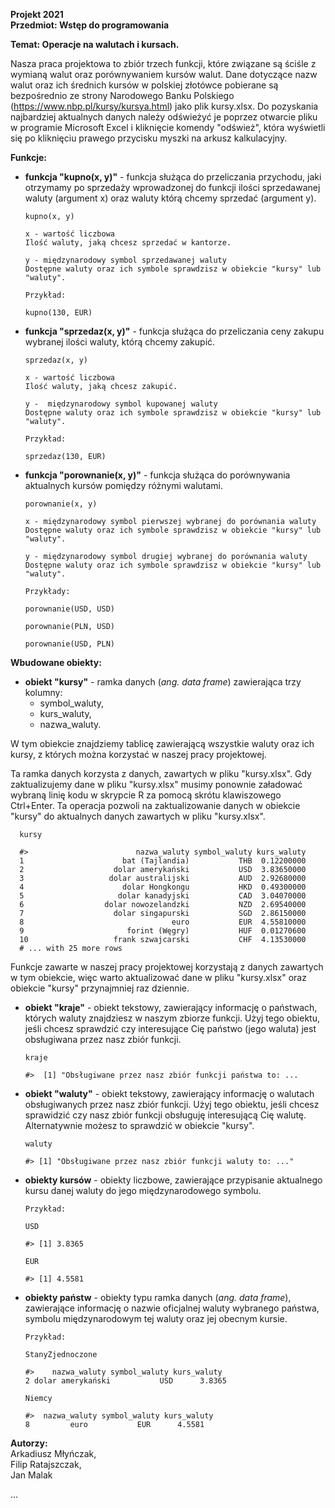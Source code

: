 <b>Projekt 2021<br>
Przedmiot: Wstęp do programowania <br>

Temat: Operacje na walutach i kursach. </b><br>

Nasza praca projektowa to zbiór trzech funkcji, które związane są ściśle z wymianą walut oraz porównywaniem kursów walut. Dane dotyczące nazw walut oraz ich średnich kursów w polskiej złotówce pobierane są bezpośrednio ze strony Narodowego Banku Polskiego (https://www.nbp.pl/kursy/kursya.html) jako plik kursy.xlsx. Do pozyskania najbardziej aktualnych danych należy odświeżyć je poprzez otwarcie pliku w programie Microsoft Excel i kliknięcie komendy "odśwież", która wyświetli się po kliknięciu prawego przycisku myszki na arkusz kalkulacyjny. 


<b>Funkcje:</b>

- <b>funkcja "kupno(x, y)"</b> - funkcja służąca do przeliczania przychodu, jaki otrzymamy po sprzedaży wprowadzonej do funkcji ilości sprzedawanej waluty (argument x) oraz waluty którą chcemy sprzedać (argument y).  <br>

      kupno(x, y)
      
      x - wartość liczbowa
      Ilość waluty, jaką chcesz sprzedać w kantorze.
      
      y - międzynarodowy symbol sprzedawanej waluty
      Dostępne waluty oraz ich symbole sprawdzisz w obiekcie "kursy" lub "waluty".
      
      Przykład:
          
      kupno(130, EUR)

- <b>funkcja "sprzedaz(x, y)"</b> - funkcja służąca do przeliczania ceny zakupu wybranej ilości waluty, którą chcemy zakupić. <br>

      sprzedaz(x, y)
      
      x - wartość liczbowa
      Ilość waluty, jaką chcesz zakupić.
      
      y -  międzynarodowy symbol kupowanej waluty
      Dostępne waluty oraz ich symbole sprawdzisz w obiekcie "kursy" lub "waluty".
      
      Przykład:  
          
      sprzedaz(130, EUR) 

- <b>funkcja "porownanie(x, y)"</b> - funkcja służąca do porównywania aktualnych kursów pomiędzy różnymi walutami. <br>
      
      porownanie(x, y)
      
      x - międzynarodowy symbol pierwszej wybranej do porównania waluty
      Dostępne waluty oraz ich symbole sprawdzisz w obiekcie "kursy" lub "waluty".
      
      y - międzynarodowy symbol drugiej wybranej do porównania waluty
      Dostępne waluty oraz ich symbole sprawdzisz w obiekcie "kursy" lub "waluty".
      
      Przykłady:
      
      porownanie(USD, USD) 
          
      porownanie(PLN, USD)
          
      porownanie(USD, PLN)

<b>Wbudowane obiekty:</b><br>

- <b>obiekt "kursy"</b> - ramka danych (<i>ang. data frame</i>) zawierająca trzy kolumny:<br>
  - symbol_waluty,<br>
  - kurs_waluty,<br>
  - nazwa_waluty.<br>
  
W tym obiekcie znajdziemy tablicę zawierającą wszystkie waluty oraz ich kursy, z których można korzystać w naszej pracy projektowej.<br>

Ta ramka danych korzysta z danych, zawartych w pliku "kursy.xlsx". Gdy zaktualizujemy dane w pliku "kursy.xlsx" musimy ponownie załadować wybraną linię kodu w skrypcie R za pomocą skrótu klawiszowego Ctrl+Enter. Ta operacja pozwoli na zaktualizowanie danych w obiekcie "kursy" do aktualnych danych zawartych w pliku "kursy.xlsx". <br>

      kursy
    
      #>                        nazwa_waluty symbol_waluty kurs_waluty
      1                      bat (Tajlandia)           THB  0.12200000
      2                    dolar amerykański           USD  3.83650000
      3                   dolar australijski           AUD  2.92680000
      4                      dolar Hongkongu           HKD  0.49300000
      5                     dolar kanadyjski           CAD  3.04070000
      6                  dolar nowozelandzki           NZD  2.69540000
      7                    dolar singapurski           SGD  2.86150000
      8                                 euro           EUR  4.55810000
      9                       forint (Węgry)           HUF  0.01270600
      10                   frank szwajcarski           CHF  4.13530000
      # ... with 25 more rows

Funkcje zawarte w naszej pracy projektowej korzystają z danych zawartych w tym obiekcie, więc warto aktualizować dane w pliku "kursy.xlsx" oraz obiekcie "kursy" przynajmniej raz dziennie. <br>

- <b>obiekt "kraje"</b> - obiekt tekstowy, zawierający informację o państwach, których waluty znajdziesz w naszym zbiorze funkcji.  Użyj tego obiektu, jeśli chcesz sprawdzić czy interesujące Cię państwo (jego waluta) jest obsługiwana przez nasz zbiór funkcji. <br>

      kraje
    
      #>  [1] "Obsługiwane przez nasz zbiór funkcji państwa to: ...

- <b>obiekt "waluty"</b> - obiekt tekstowy, zawierający informację o walutach obsługiwanych przez nasz zbiór funkcji. Użyj tego obiektu, jeśli chcesz sprawidzić czy nasz zbiór funkcji obsługuję interesującą Cię walutę. Alternatywnie możesz to sprawdzić w obiekcie "kursy". <br>

      waluty
      
      #> [1] "Obsługiwane przez nasz zbiór funkcji waluty to: ..."

- <b>obiekty kursów</b> - obiekty liczbowe, zawierające przypisanie aktualnego kursu danej waluty do jego międzynarodowego symbolu. <br>

      Przykład:
      
      USD 
      
      #> [1] 3.8365
      
      EUR
      
      #> [1] 4.5581

- <b>obiekty państw</b> - obiekty typu ramka danych (<i>ang. data frame</i>), zawierające informację o nazwie oficjalnej waluty wybranego państwa, symbolu międzynarodowym tej waluty oraz jej obecnym kursie. <br>

      Przykład:
      
      StanyZjednoczone
      
      #>    nazwa_waluty symbol_waluty kurs_waluty
      2 dolar amerykański           USD      3.8365
      
      Niemcy
      
      #>  nazwa_waluty symbol_waluty kurs_waluty
      8         euro           EUR      4.5581

<b>Autorzy: </b><br>
Arkadiusz Młyńczak, <br>
Filip Ratajszczak, <br>
Jan Malak <br>

...




